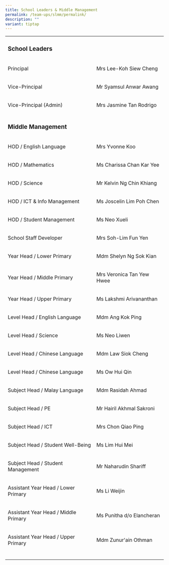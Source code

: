 ```yaml
---
title: School Leaders & Middle Management
permalink: /team-ups/slmm/permalink/
description: ""
variant: tiptap
---
```

<table style="minWidth: 50px">
<colgroup>
<col>
<col>
</colgroup>
<tbody>
<tr>
<td rowspan="1" colspan="2">
<h3><strong>School Leaders</strong></h3>
</td>
</tr>
<tr>
<td rowspan="1" colspan="1">
<p>Principal</p>
</td>
<td rowspan="1" colspan="1">
<p>Mrs Lee-Koh Siew Cheng</p>
</td>
</tr>
<tr>
<td rowspan="1" colspan="1">
<p>Vice-Principal</p>
</td>
<td rowspan="1" colspan="1">
<p>Mr Syamsul Anwar Awang</p>
</td>
</tr>
<tr>
<td rowspan="1" colspan="1">
<p>Vice-Principal (Admin)</p>
</td>
<td rowspan="1" colspan="1">
<p>Mrs Jasmine Tan Rodrigo</p>
</td>
</tr>
<tr>
<td rowspan="1" colspan="2">
<p></p>
<h3><strong>Middle Management</strong></h3>
</td>
</tr>
<tr>
<td rowspan="1" colspan="1">
<p>HOD / English Language</p>
</td>
<td rowspan="1" colspan="1">
<p>Mrs Yvonne Koo</p>
</td>
</tr>
<tr>
<td rowspan="1" colspan="1">
<p>HOD / Mathematics</p>
</td>
<td rowspan="1" colspan="1">
<p>Ms Charissa Chan Kar Yee</p>
</td>
</tr>
<tr>
<td rowspan="1" colspan="1">
<p>HOD / Science</p>
</td>
<td rowspan="1" colspan="1">
<p>Mr Kelvin Ng Chin Khiang</p>
</td>
</tr>
<tr>
<td rowspan="1" colspan="1">
<p>HOD / ICT &amp; Info Management</p>
</td>
<td rowspan="1" colspan="1">
<p>Ms Joscelin Lim Poh Chen</p>
</td>
</tr>
<tr>
<td rowspan="1" colspan="1">
<p>HOD / Student Management</p>
</td>
<td rowspan="1" colspan="1">
<p>Ms Neo Xueli</p>
</td>
</tr>
<tr>
<td rowspan="1" colspan="1">
<p>School Staff Developer</p>
</td>
<td rowspan="1" colspan="1">
<p>Mrs Soh-Lim Fun Yen</p>
</td>
</tr>
<tr>
<td rowspan="1" colspan="1">
<p>Year Head / Lower Primary</p>
</td>
<td rowspan="1" colspan="1">
<p>Mdm Shelyn Ng Sok Kian</p>
</td>
</tr>
<tr>
<td rowspan="1" colspan="1">
<p>Year Head / Middle Primary</p>
</td>
<td rowspan="1" colspan="1">
<p>Mrs Veronica Tan Yew Hwee</p>
</td>
</tr>
<tr>
<td rowspan="1" colspan="1">
<p>Year Head / Upper Primary</p>
</td>
<td rowspan="1" colspan="1">
<p>Ms Lakshmi Arivananthan</p>
</td>
</tr>
<tr>
<td rowspan="1" colspan="1">
<p>Level Head / English Language</p>
</td>
<td rowspan="1" colspan="1">
<p>Mdm Ang Kok Ping</p>
</td>
</tr>
<tr>
<td rowspan="1" colspan="1">
<p>Level Head / Science</p>
</td>
<td rowspan="1" colspan="1">
<p>Ms Neo Liwen</p>
</td>
</tr>
<tr>
<td rowspan="1" colspan="1">
<p>Level Head / Chinese Language</p>
</td>
<td rowspan="1" colspan="1">
<p>Mdm Law Siok Cheng</p>
</td>
</tr>
<tr>
<td rowspan="1" colspan="1">
<p>Level Head / Chinese Language</p>
</td>
<td rowspan="1" colspan="1">
<p>Ms Ow Hui Qin</p>
</td>
</tr>
<tr>
<td rowspan="1" colspan="1">
<p>Subject Head / Malay Language</p>
</td>
<td rowspan="1" colspan="1">
<p>Mdm Rasidah Ahmad</p>
</td>
</tr>
<tr>
<td rowspan="1" colspan="1">
<p>Subject Head / PE</p>
</td>
<td rowspan="1" colspan="1">
<p>Mr Hairil Akhmal Sakroni</p>
</td>
</tr>
<tr>
<td rowspan="1" colspan="1">
<p>Subject Head / ICT</p>
</td>
<td rowspan="1" colspan="1">
<p>Mrs Chon Qiao Ping</p>
</td>
</tr>
<tr>
<td rowspan="1" colspan="1">
<p>Subject Head / Student Well-Being</p>
</td>
<td rowspan="1" colspan="1">
<p>Ms Lim Hui Mei</p>
</td>
</tr>
<tr>
<td rowspan="1" colspan="1">
<p>Subject Head / Student Management</p>
</td>
<td rowspan="1" colspan="1">
<p>Mr Naharudin Shariff</p>
</td>
</tr>
<tr>
<td rowspan="1" colspan="1">
<p>Assistant Year Head / Lower Primary</p>
</td>
<td rowspan="1" colspan="1">
<p>Ms Li Weijin</p>
</td>
</tr>
<tr>
<td rowspan="1" colspan="1">
<p>Assistant Year Head / Middle Primary</p>
</td>
<td rowspan="1" colspan="1">
<p>Ms Punitha d/o Elancheran</p>
</td>
</tr>
<tr>
<td rowspan="1" colspan="1">
<p>Assistant Year Head / Upper Primary</p>
</td>
<td rowspan="1" colspan="1">
<p>Mdm Zunur'ain Othman</p>
</td>
</tr>
<tr>
<td rowspan="1" colspan="1">
<p></p>
</td>
<td rowspan="1" colspan="1">
<p></p>
</td>
</tr>
</tbody>
</table>
<p></p>